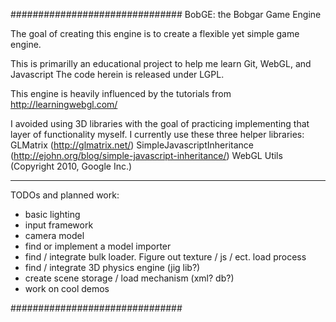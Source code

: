 ###############################
BobGE: the Bobgar Game Engine

The goal of creating this engine is to create a flexible yet simple game engine.

This is primarilly an educational project to help me learn Git, WebGL, and Javascript
The code herein is released under LGPL.

This engine is heavily influenced by the tutorials from http://learningwebgl.com/

I avoided using 3D libraries with the goal of practicing implementing that layer of
functionality myself.  I currently use these three helper libraries: 
GLMatrix (http://glmatrix.net/)
SimpleJavascriptInheritance (http://ejohn.org/blog/simple-javascript-inheritance/)
WebGL Utils (Copyright 2010, Google Inc.)

***************************************
TODOs and planned work:
*  basic lighting
*  input framework
*  camera model
*  find or implement a model importer
*  find / integrate bulk loader.  Figure out texture / js / ect. load process
*  find / integrate 3D physics engine (jig lib?)
*  create scene storage / load mechanism (xml?  db?)
*  work on cool demos

###############################